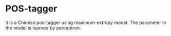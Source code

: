 # POS-tagger

It is a Chinese pos-tagger using maximum-extropy model. The parameter in the model is learned by perceptron.
